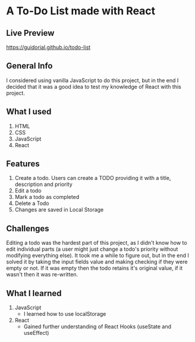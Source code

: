 # A To-Do List made with React

## Live Preview

https://guidorial.github.io/todo-list

## General Info

I considered using vanilla JavaScript to do this project, but in the end I decided that it was a good idea to test my knowledge of React with this project.

## What I used

1. HTML
2. CSS
3. JavaScript
4. React

## Features

1. Create a todo. Users can create a TODO providing it with a title, description and priority
2. Edit a todo
3. Mark a todo as completed
4. Delete a Todo
5. Changes are saved in Local Storage

## Challenges

Editing a todo was the hardest part of this project, as I didn't know how to edit individual parts (a user might just change a todo's priority without modifying everything else). It took me a while to figure out, but in the end I solved it by taking the input fields value and making checking if they were empty or not. If it was empty then the todo retains it's original value, if it wasn't then it was re-written.

## What I learned

1. JavaScript
    - I learned how to use localStorage
2. React
    - Gained further understanding of React Hooks (useState and useEffect)
